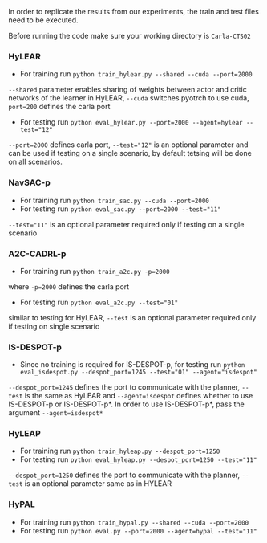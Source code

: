 In order to replicate the results from our experiments, the train and test files need to be executed.

Before running the code make sure your working directory is `Carla-CTS02`

### HyLEAR

* For training run `python train_hylear.py --shared --cuda --port=2000`

`--shared` parameter enables sharing of weights between actor and critic networks of the learner in HyLEAR, `--cuda` switches pyotrch to use cuda, `port=200` defines the carla port

* For testing run `python eval_hylear.py --port=2000 --agent=hylear --test="12"`

`--port=2000` defines carla port, `--test="12"` is an optional parameter and can be used if testing on a single scenario, by default tetsing will be done on all scenarios.

### NavSAC-p

* For training run `python train_sac.py --cuda --port=2000`
* For testing run `python eval_sac.py --port=2000 --test="11"`

`--test="11"` is an optional parameter required only if testing on a single scenario

### A2C-CADRL-p

* For training run `python train_a2c.py -p=2000`

where `-p=2000` defines the carla port

* For testing run `python eval_a2c.py --test="01"`

similar to testing for HyLEAR, `--test` is an optional parameter required only if testing on single scenario

### IS-DESPOT-p

* Since no training is required for IS-DESPOT-p, for testing run `python eval_isdespot.py --despot_port=1245 --test="01" --agent="isdespot"`

`--despot_port=1245` defines the port to communicate with the planner, `--test` is the same as HyLEAR and `--agent=isdespot` defines whether to use IS-DESPOT-p or IS-DESPOT-p\*. In order to use IS-DESPOT-p\*, pass the argument `--agent=isdespot*`

### HyLEAP

* For training run `python train_hyleap.py --despot_port=1250`
* For testing run `python eval_hyleap.py --despot_port=1250 --test="11"`

`--despot_port=1250` defines the port to communicate with the planner, `--test` is an optional parameter same as in HYLEAR

### HyPAL

* For training run `python train_hypal.py --shared --cuda --port=2000`
* For testing run `python eval.py --port=2000 --agent=hypal --test="11"`
